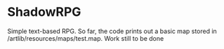 # ShadowRPG
Simple text-based RPG. So far, the code prints out a basic map stored in /artlib/resources/maps/test.map. Work still to be done
